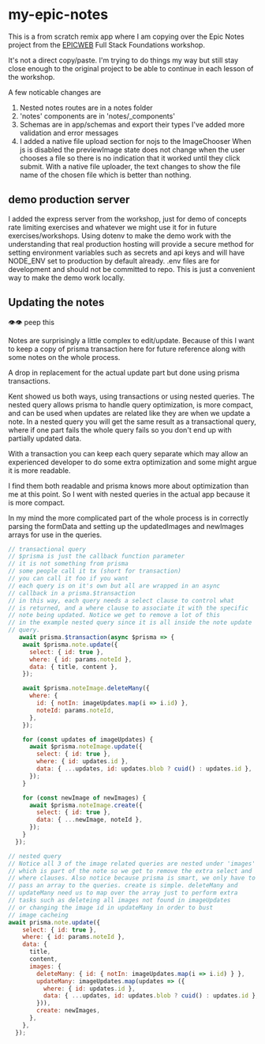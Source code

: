 # my-epic-notes

This is a from scratch remix app where I am copying over the Epic Notes project
from the [EPICWEB](https://www.epicweb.dev/workshops) Full Stack Foundations
workshop.

It's not a direct copy/paste. I'm trying to do things my way but still stay
close enough to the original project to be able to continue in each lesson of
the workshop.

A few noticable changes are

1. Nested notes routes are in a notes folder
2. 'notes' components are in 'notes/_components'
3. Schemas are in app/schemas and export their types
   I've added more validation and error messages
4. I added a native file upload section for nojs to the ImageChooser
   When js is disabled the previewImage state does not change when the user chooses a file so there is no indication that it worked until they click submit. With a native file uploader, the text changes to show the file name of the chosen file which is better than nothing.


## demo production server

I added the express server from the workshop, just for demo of concepts rate limiting exercises and whatever we might use it for in future exercises/workshops. Using dotenv to make the demo work with the understanding that real production hosting will provide a secure method for setting environment variables such as secrets and api keys and will have NODE_ENV set to production by default already. .env files are for development and should not be committed to repo. This is just a convenient way to make the demo work locally.


## Updating the notes

👁️👁️ peep this

Notes are surprisingly a little complex to edit/update. Because of this I want to keep a copy of prisma transaction here for future reference along with some notes on the whole process.

A drop in replacement for the actual update part but done using prisma transactions.

Kent showed us both ways, using transactions or using nested queries. The nested query allows prisma to handle query optimization, is more compact, and can be used when updates are related like they are when we update a note. In a nested query you will get the same result as a transactional query, where if one part fails the whole query fails so you don't end up with partially updated data. 

With a transaction you can keep each query separate which may allow an experienced developer to do some extra optimization and some might argue it is more readable. 

I find them both readable and prisma knows more about optimization than me at this point. So I went with nested queries in the actual app because it is more compact.

In my mind the more complicated part of the whole process is in correctly parsing the formData and setting up the updatedImages and newImages arrays for use in the queries.

```js
// transactional query
// $prisma is just the callback function parameter
// it is not something from prisma
// some people call it tx (short for transaction)
// you can call it foo if you want
// each query is on it's own but all are wrapped in an async 
// callback in a prisma.$transaction
// in this way, each query needs a select clause to control what
// is returned, and a where clause to associate it with the specific
// note being updated. Notice we get to remove a lot of this
// in the example nested query since it is all inside the note update
// query.
   await prisma.$transaction(async $prisma => {
    await $prisma.note.update({
      select: { id: true },
      where: { id: params.noteId },
      data: { title, content },
    });

    await $prisma.noteImage.deleteMany({
      where: {
        id: { notIn: imageUpdates.map(i => i.id) },
        noteId: params.noteId,
      },
    });

    for (const updates of imageUpdates) {
      await $prisma.noteImage.update({
        select: { id: true },
        where: { id: updates.id },
        data: { ...updates, id: updates.blob ? cuid() : updates.id },
      });
    }

    for (const newImage of newImages) {
      await $prisma.noteImage.create({
        select: { id: true },
        data: { ...newImage, noteId },
      });
    }
  });
```

```js
// nested query
// Notice all 3 of the image related queries are nested under 'images'
// which is part of the note so we get to remove the extra select and 
// where clauses. Also notice because prisma is smart, we only have to
// pass an array to the queries. create is simple. deleteMany and
// updateMany need us to map over the array just to perform extra
// tasks such as deleteing all images not found in imageUpdates
// or changing the image id in updateMany in order to bust  
// image cacheing
await prisma.note.update({
    select: { id: true },
    where: { id: params.noteId },
    data: {
      title,
      content,
      images: {
        deleteMany: { id: { notIn: imageUpdates.map(i => i.id) } },
        updateMany: imageUpdates.map(updates => ({
          where: { id: updates.id },
          data: { ...updates, id: updates.blob ? cuid() : updates.id },
        })),
        create: newImages,
      },
    },
  });
```